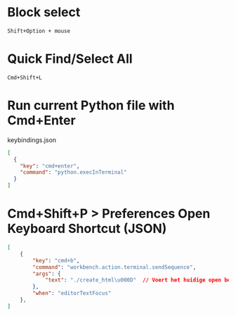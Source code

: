 # Block select
```Shift+Option + mouse```

# Quick Find/Select All
```Cmd+Shift+L```

# Run current Python file with Cmd+Enter
keybindings.json
```json
[
  {
    "key": "cmd+enter",
    "command": "python.execInTerminal"
  }
]
```

# Cmd+Shift+P > Preferences Open Keyboard Shortcut (JSON)
```json
[
    {
        "key": "cmd+b",
        "command": "workbench.action.terminal.sendSequence",
        "args": {
            "text": "./create_html\u000D"  // Voert het huidige open bestand uit
        },
        "when": "editorTextFocus"
    },
]
```
